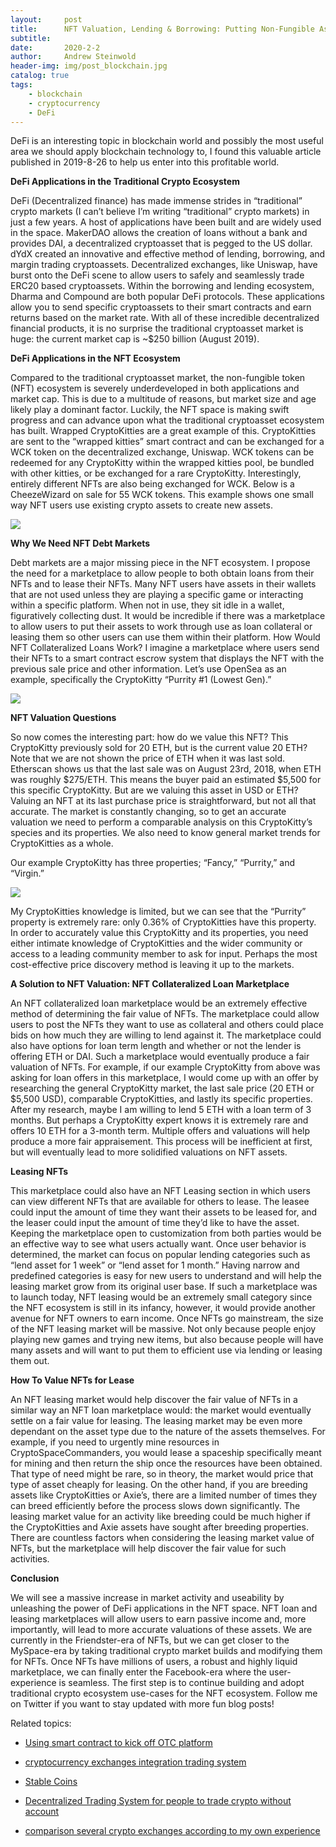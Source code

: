 ```yaml
---
layout:     post
title:      NFT Valuation, Lending & Borrowing: Putting Non-Fungible Assets to Work
subtitle:   
date:       2020-2-2
author:     Andrew Steinwold
header-img: img/post_blockchain.jpg
catalog: true
tags:
    - blockchain
    - cryptocurrency
    - DeFi
---
```



DeFi is an interesting topic in blockchain world and possibly the most useful area we should apply blockchain technology to, I found this valuable article published in 2019-8-26 to help us enter into this profitable world.

**DeFi Applications in the Traditional Crypto Ecosystem**

DeFi (Decentralized finance) has made immense strides in “traditional” crypto markets (I can’t believe I’m writing “traditional” crypto markets) in just a few years. A host of applications have been built and are widely used in the space. MakerDAO allows the creation of loans without a bank and provides DAI, a decentralized cryptoasset that is pegged to the US dollar. dYdX created an innovative and effective method of lending, borrowing, and margin trading cryptoassets. Decentralized exchanges, like Uniswap, have burst onto the DeFi scene to allow users to safely and seamlessly trade ERC20 based cryptoassets. Within the borrowing and lending ecosystem, Dharma and Compound are both popular DeFi protocols. These applications allow you to send specific cryptoassets to their smart contracts and earn returns based on the market rate. With all of these incredible decentralized financial products, it is no surprise the traditional cryptoasset market is huge: the current market cap is ~$250 billion (August 2019).




**DeFi Applications in the NFT Ecosystem**

Compared to the traditional cryptoasset market, the non-fungible token (NFT) ecosystem is severely underdeveloped in both applications and market cap. This is due to a multitude of reasons, but market size and age likely play a dominant factor.
Luckily, the NFT space is making swift progress and can advance upon what the traditional cryptoasset ecosystem has built. Wrapped CryptoKitties are a great example of this. CryptoKitties are sent to the “wrapped kitties” smart contract and can be exchanged for a WCK token on the decentralized exchange, Uniswap. WCK tokens can be redeemed for any CryptoKitty within the wrapped kitties pool, be bundled with other kitties, or be exchanged for a rare CryptoKitty. Interestingly, entirely different NFTs are also being exchanged for WCK. Below is a CheezeWizard on sale for 55 WCK tokens. This example shows one small way NFT users use existing crypto assets to create new assets.

![](https://miro.medium.com/max/1600/0*CAYrJNdbpycSmKRr)



**Why We Need NFT Debt Markets**

Debt markets are a major missing piece in the NFT ecosystem. I propose the need for a marketplace to allow people to both obtain loans from their NFTs and to lease their NFTs. Many NFT users have assets in their wallets that are not used unless they are playing a specific game or interacting within a specific platform. When not in use, they sit idle in a wallet, figuratively collecting dust. It would be incredible if there was a marketplace to allow users to put their assets to work through use as loan collateral or leasing them so other users can use them within their platform.
How Would NFT Collateralized Loans Work?
I imagine a marketplace where users send their NFTs to a smart contract escrow system that displays the NFT with the previous sale price and other information. Let’s use OpenSea as an example, specifically the CryptoKitty “Purrity #1 (Lowest Gen).”

![](https://miro.medium.com/max/1600/0*3dbyp6VXgQ7bCX3q)



**NFT Valuation Questions**

So now comes the interesting part: how do we value this NFT? This CryptoKitty previously sold for 20 ETH, but is the current value 20 ETH? Note that we are not shown the price of ETH when it was last sold. Etherscan shows us that the last sale was on August 23rd, 2018, when ETH was roughly $275/ETH. This means the buyer paid an estimated $5,500 for this specific CryptoKitty. But are we valuing this asset in USD or ETH? Valuing an NFT at its last purchase price is straightforward, but not all that accurate. The market is constantly changing, so to get an accurate valuation we need to perform a comparable analysis on this CryptoKitty’s species and its properties. We also need to know general market trends for CryptoKitties as a whole.

Our example CryptoKitty has three properties; “Fancy,” “Purrity,” and “Virgin.”

![](https://miro.medium.com/max/1600/0*8PogqvZHUyZXV8II)

My CryptoKitties knowledge is limited, but we can see that the “Purrity” property is extremely rare: only 0.36% of CryptoKitties have this property. In order to accurately value this CryptoKitty and its properties, you need either intimate knowledge of CryptoKitties and the wider community or access to a leading community member to ask for input. Perhaps the most cost-effective price discovery method is leaving it up to the markets.



**A Solution to NFT Valuation: NFT Collateralized Loan Marketplace**

An NFT collateralized loan marketplace would be an extremely effective method of determining the fair value of NFTs. The marketplace could allow users to post the NFTs they want to use as collateral and others could place bids on how much they are willing to lend against it. The marketplace could also have options for loan term length and whether or not the lender is offering ETH or DAI. Such a marketplace would eventually produce a fair valuation of NFTs.
For example, if our example CryptoKitty from above was asking for loan offers in this marketplace, I would come up with an offer by researching the general CryptoKitty market, the last sale price (20 ETH or $5,500 USD), comparable CryptoKitties, and lastly its specific properties. After my research, maybe I am willing to lend 5 ETH with a loan term of 3 months. But perhaps a CryptoKitty expert knows it is extremely rare and offers 10 ETH for a 3-month term. Multiple offers and valuations will help produce a more fair appraisement. This process will be inefficient at first, but will eventually lead to more solidified valuations on NFT assets.

**Leasing NFTs**

This marketplace could also have an NFT Leasing section in which users can view different NFTs that are available for others to lease. The leasee could input the amount of time they want their assets to be leased for, and the leaser could input the amount of time they’d like to have the asset. Keeping the marketplace open to customization from both parties would be an effective way to see what users actually want. Once user behavior is determined, the market can focus on popular lending categories such as “lend asset for 1 week” or “lend asset for 1 month.” Having narrow and predefined categories is easy for new users to understand and will help the leasing market grow from its original user base. If such a marketplace was to launch today, NFT leasing would be an extremely small category since the NFT ecosystem is still in its infancy, however, it would provide another avenue for NFT owners to earn income. Once NFTs go mainstream, the size of the NFT leasing market will be massive. Not only because people enjoy playing new games and trying new items, but also because people will have many assets and will want to put them to efficient use via lending or leasing them out.



**How To Value NFTs for Lease**

An NFT leasing market would help discover the fair value of NFTs in a similar way an NFT loan marketplace would: the market would eventually settle on a fair value for leasing. The leasing market may be even more dependant on the asset type due to the nature of the assets themselves. For example, if you need to urgently mine resources in CryptoSpaceCommanders, you would lease a spaceship specifically meant for mining and then return the ship once the resources have been obtained. That type of need might be rare, so in theory, the market would price that type of asset cheaply for leasing. On the other hand, if you are breeding assets like CryptoKitties or Axie’s, there are a limited number of times they can breed efficiently before the process slows down significantly. The leasing market value for an activity like breeding could be much higher if the CryptoKitties and Axie assets have sought after breeding properties. There are countless factors when considering the leasing market value of NFTs, but the marketplace will help discover the fair value for such activities.

**Conclusion**

We will see a massive increase in market activity and useability by unleashing the power of DeFi applications in the NFT space. NFT loan and leasing marketplaces will allow users to earn passive income and, more importantly, will lead to more accurate valuations of these assets. We are currently in the Friendster-era of NFTs, but we can get closer to the MySpace-era by taking traditional crypto market builds and modifying them for NFTs. Once NFTs have millions of users, a robust and highly liquid marketplace, we can finally enter the Facebook-era where the user-experience is seamless. The first step is to continue building and adopt traditional crypto ecosystem use-cases for the NFT ecosystem.
Follow me on Twitter if you want to stay updated with more fun blog posts!



Related topics:


- [Using smart contract to kick off OTC platform](http://engineerman.club/2018/12/30/Using-smart-contract-to-kick-off-OTC-platform/)

- [cryptocurrency exchanges integration trading system](http://engineerman.club/2018/12/06/cryptocurrency-exchanges-integration-trading-system/)

- [Stable Coins](http://engineerman.club/2018/12/06/Stable-Coins/)

- [Decentralized Trading System for people to trade crypto without account](http://engineerman.club/2018/12/06/Decentralized-Trading-System-for-people-to-trade-crypto-without-account/)

- [comparison several crypto exchanges according to my own experience](http://engineerman.club/2017/12/05/comparison-several-crypto-exchanges-according-to-my-own-experience/)